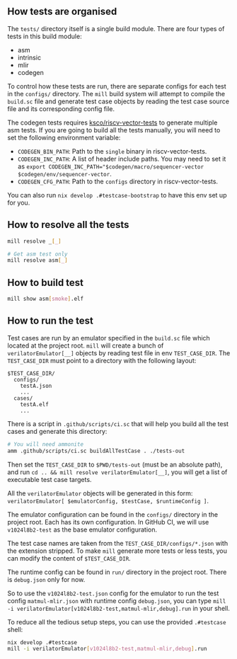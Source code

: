 ## How tests are organised

The `tests/` directory itself is a single build module.
There are four types of tests in this build module:

- asm
- intrinsic
- mlir
- codegen

To control how these tests are run, there are separate configs for each test in the `configs/` directory.
The `mill` build system will attempt to compile the `build.sc` file and generate test case objects
by reading the test case source file and its corresponding config file.

The codegen tests requires [ksco/riscv-vector-tests](https://github.com/ksco/riscv-vector-tests) to generate multiple asm tests.
If you are going to build all the tests manually, you will need to set the following environment variable:

- `CODEGEN_BIN_PATH`: Path to the `single` binary in riscv-vector-tests.
- `CODEGEN_INC_PATH`: A list of header include paths. You may need to set it as `export CODEGEN_INC_PATH="$codegen/macro/sequencer-vector $codegen/env/sequencer-vector`.
- `CODEGEN_CFG_PATH`: Path to the `configs` directory in riscv-vector-tests.

You can also run `nix develop .#testcase-bootstrap` to have this env set up for you.

## How to resolve all the tests

```bash
mill resolve _[_]

# Get asm test only
mill resolve asm[_]
```

## How to build test

```bash
mill show asm[smoke].elf
```

## How to run the test

Test cases are run by an emulator specified in the `build.sc` file which located at the project root.
`mill` will create a bunch of `verilatorEmulator[__]` objects by reading test file in env `TEST_CASE_DIR`.
The `TEST_CASE_DIR` must point to a directory with the following layout:

```text
$TEST_CASE_DIR/
  configs/
    testA.json
    ...
  cases/
    testA.elf
    ...
```

There is a script in `.github/scripts/ci.sc` that will help you build all the test cases and generate this directory:

```bash
# You will need ammonite
amm .github/scripts/ci.sc buildAllTestCase . ./tests-out
```

Then set the `TEST_CASE_DIR` to `$PWD/tests-out` (must be an absolute path), and run `cd .. && mill resolve verilatorEmulator[__]`,
you will get a list of executable test case targets.

All the `verilatorEmulator` objects will be generated in this form: `verilatorEmulator[ $emulatorConfig, $testCase, $runtimeConfig ]`.

The emulator configuration can be found in the `configs/` directory in the project root. Each has its own configuration.
In GitHub CI, we will use `v1024l8b2-test` as the base emulator configuration.

The test case names are taken from the `TEST_CASE_DIR/configs/*.json` with the extension stripped. To make `mill` generate more tests or less tests,
you can modify the content of `$TEST_CASE_DIR`.

The runtime config can be found in `run/` directory in the project root. There is `debug.json` only for now.

So to use the `v1024l8b2-test.json` config for the emulator to run the test config `matmul-mlir.json` with runtime config `debug.json`,
you can type `mill -i verilatorEmulator[v1024l8b2-test,matmul-mlir,debug].run` in your shell.

To reduce all the tedious setup steps, you can use the provided `.#testcase` shell:

```bash
nix develop .#testcase
mill -i verilatorEmulator[v1024l8b2-test,matmul-mlir,debug].run
```

